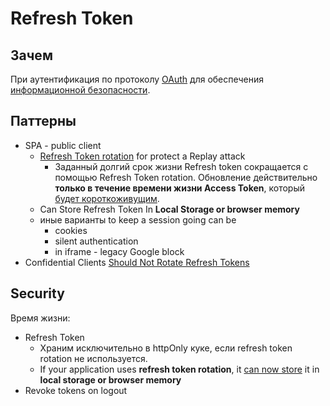 # Refresh Token

## Зачем

При аутентификация по протоколу [OAuth](../oauth.md) для обеспечения [информационной безопасности](../../../arch/ability/security.md).

## Паттерны

- SPA - public client
  - [Refresh Token rotation](https://stateful.com/blog/oauth-refresh-token-best-practices) for protect a Replay attack
    - Заданный долгий срок жизни Refresh token сокращается с помощью Refresh Token rotation. Обновление действительно __только в течение времени жизни Access Token__, который [будет короткоживущим](https://auth0.com/blog/refresh-tokens-what-are-they-and-when-to-use-them/).
  - Can Store Refresh Token In __Local Storage or browser memory__
  - иные варианты to keep a session going can be
	- cookies
	- silent authentication
	- in iframe - legacy Google block
- Confidential Clients [Should Not Rotate Refresh Tokens](https://docs.duendesoftware.com/identityserver/v6/tokens/refresh/#confidential-clients-should-not-rotate-refresh-tokens)

## Security

Время жизни:

- Refresh Token
  - Храним исключительно в httpOnly куке, если refresh token rotation не используется.
  - If your application uses __refresh token rotation__, it [can now store](https://stateful.com/blog/oauth-refresh-token-best-practices) it in __local storage or browser memory__
- Revoke tokens on logout
